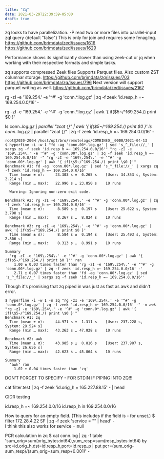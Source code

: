 ```yaml
---
title: "Zq"
date: 2021-03-29T22:39:59-05:00
draft: true
---
```



zq looks to have parallelization. 
    -P read two or more files into parallel-input zql query (default "false")
    This is only for join and requires some fenagling.
    https://github.com/brimdata/zed/issues/1616
    https://github.com/brimdata/zed/issues/1629

Performance shows its significantly slower than using zeek-cut or jq when working with their respective formats and simple tasks.

zq supports compressed Zeek files
Supports Parquet files. Also custom ZST columnar storage.
https://github.com/brimdata/zq/issues/703
https://github.com/brimdata/zq/issues/796
Next version will support parquet writing as well.
https://github.com/brimdata/zed/issues/2167

rg -zI -e '169\.254\.' -e '^#' -g 'conn.*.log.gz' | zq -f zeek 'id.resp_h =~ 169.254.0.0/16' -

rg -zI -e '169\.254\.' -e '^#' -g 'conn.*.log.gz' | awk '{ if($5~/^169.254./) print $0 }'

ls conn.*.log.gz | parallel "zcat {}" | awk '{ if($5~/^169.254./) print $0 }'
ls conn.*.log.gz | parallel "zcat {}" | zq -f zeek 'id.resp_h =~ 169.254.0.0/16' -

```
root@2020-206H /host/opt/bro/remotelogs/COMBINED__0000/2021-04-13 
$ hyperfine -i -w 1 "fd -ag 'conn.00*.log.gz' | sed 's_^_file://_' | xargs zq -f zeek 'id.resp_h =~ 169.254.0.0/16'" "rg -zI -e '169\.254\.' -e '^#' -g 'conn.00*.log.gz' | zq -f zeek 'id.resp_h =~ 169.254.0.0/16' -" "rg -zI -e '169\.254\.' -e '^#' -g 'conn.00*.log.gz' | awk '{ if(\$5~/^169.254./) print \$0 }'"
Benchmark #1: fd -ag 'conn.00*.log.gz' | sed 's_^_file://_' | xargs zq -f zeek 'id.resp_h =~ 169.254.0.0/16'
  Time (mean ± σ):     23.303 s ±  0.265 s    [User: 34.853 s, System: 2.214 s]
  Range (min … max):   22.996 s … 23.850 s    10 runs
 
  Warning: Ignoring non-zero exit code.
 
Benchmark #2: rg -zI -e '169\.254\.' -e '^#' -g 'conn.00*.log.gz' | zq -f zeek 'id.resp_h =~ 169.254.0.0/16' -
  Time (mean ± σ):      8.589 s ±  0.197 s    [User: 25.622 s, System: 2.798 s]
  Range (min … max):    8.267 s …  8.824 s    10 runs
 
Benchmark #3: rg -zI -e '169\.254\.' -e '^#' -g 'conn.00*.log.gz' | awk '{ if($5~/^169.254./) print $0 }'
  Time (mean ± σ):      8.584 s ±  0.194 s    [User: 25.493 s, System: 2.806 s]
  Range (min … max):    8.313 s …  8.991 s    10 runs
 
Summary
  'rg -zI -e '169\.254\.' -e '^#' -g 'conn.00*.log.gz' | awk '{ if($5~/^169.254./) print $0 }'' ran
    1.00 ± 0.03 times faster than 'rg -zI -e '169\.254\.' -e '^#' -g 'conn.00*.log.gz' | zq -f zeek 'id.resp_h =~ 169.254.0.0/16' -'
    2.71 ± 0.07 times faster than 'fd -ag 'conn.00*.log.gz' | sed 's_^_file://_' | xargs zq -f zeek 'id.resp_h =~ 169.254.0.0/16''
```

Though it's promising that zq piped in was just as fast as awk and didn't error.

```
$ hyperfine -i -w 1 -n zq "rg -zI -e '169\.254\.' -e '^#' -g 'conn.0*.log.gz' | zq -f zeek 'id.resp_h =~ 169.254.0.0/16' -" -n awk "rg -zI -e '169\.254\.' -e '^#' -g 'conn.0*.log.gz' | awk '{ if(\$5~/^169.254./) print \$0 }'"
Benchmark #1: zq
  Time (mean ± σ):     44.971 s ±  1.311 s    [User: 237.228 s, System: 28.524 s]
  Range (min … max):   43.263 s … 47.028 s    10 runs
 
Benchmark #2: awk
  Time (mean ± σ):     43.985 s ±  0.816 s    [User: 237.987 s, System: 26.656 s]
  Range (min … max):   42.623 s … 45.064 s    10 runs
 
Summary
  'awk' ran
    1.02 ± 0.04 times faster than 'zq'
```

DON'T FORGET TO SPECIFY - FOR STDIN IF PIPING INTO ZQ!!!


cat filter.test | zq -f zeek 'id.orig_h = 165.227.88.15' - | head


CIDR testing

id.resp_h =~ 169.254.0.0/16
id.resp_h in 169.254.0.0/16

How to query for an empty field. (This includes if the field is - for unset.)
$ filter 172.28.4.22 SF | zq -f zeek 'service = "" | head' -  
I think this also works for service = null


PCR calculation in zq
$ cat conn.log | zq -f table 'sum_orig=sum(orig_bytes:int64),sum_resp=sum(resp_bytes:int64) by src=id.orig_h,dst=id.resp_h,port=id.resp_p | put pcr=(sum_orig-sum_resp)/(sum_orig+sum_resp+0.001)' -
